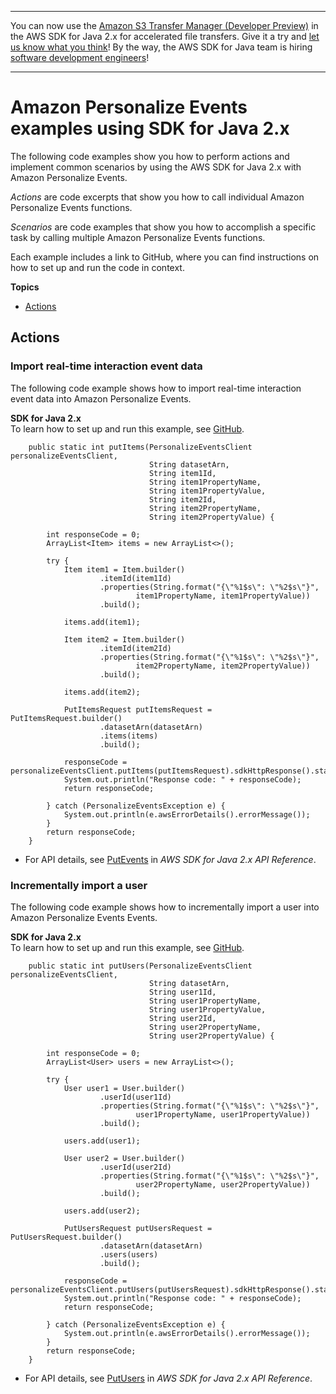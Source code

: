 --------

You can now use the [Amazon S3 Transfer Manager \(Developer Preview\)](https://bit.ly/2WQebiP) in the AWS SDK for Java 2\.x for accelerated file transfers\. Give it a try and [let us know what you think](https://bit.ly/3zT1YYM)\! By the way, the AWS SDK for Java team is hiring [software development engineers](https://github.com/aws/aws-sdk-java-v2/issues/3156)\!

--------

# Amazon Personalize Events examples using SDK for Java 2\.x<a name="java_personalize-events_code_examples"></a>

The following code examples show you how to perform actions and implement common scenarios by using the AWS SDK for Java 2\.x with Amazon Personalize Events\.

*Actions* are code excerpts that show you how to call individual Amazon Personalize Events functions\.

*Scenarios* are code examples that show you how to accomplish a specific task by calling multiple Amazon Personalize Events functions\.

Each example includes a link to GitHub, where you can find instructions on how to set up and run the code in context\.

**Topics**
+ [Actions](#w591aac15c14b9c47c13)

## Actions<a name="w591aac15c14b9c47c13"></a>

### Import real\-time interaction event data<a name="personalize-events_putEvents_java_topic"></a>

The following code example shows how to import real\-time interaction event data into Amazon Personalize Events\.

**SDK for Java 2\.x**  
 To learn how to set up and run this example, see [GitHub](https://github.com/awsdocs/aws-doc-sdk-examples/tree/main/javav2/example_code/personalize#readme)\. 
  

```
    public static int putItems(PersonalizeEventsClient personalizeEventsClient,
                               String datasetArn,
                               String item1Id,
                               String item1PropertyName,
                               String item1PropertyValue,
                               String item2Id,
                               String item2PropertyName,
                               String item2PropertyValue) {

        int responseCode = 0;
        ArrayList<Item> items = new ArrayList<>();

        try {
            Item item1 = Item.builder()
                    .itemId(item1Id)
                    .properties(String.format("{\"%1$s\": \"%2$s\"}",
                            item1PropertyName, item1PropertyValue))
                    .build();

            items.add(item1);

            Item item2 = Item.builder()
                    .itemId(item2Id)
                    .properties(String.format("{\"%1$s\": \"%2$s\"}",
                            item2PropertyName, item2PropertyValue))
                    .build();

            items.add(item2);

            PutItemsRequest putItemsRequest = PutItemsRequest.builder()
                    .datasetArn(datasetArn)
                    .items(items)
                    .build();

            responseCode = personalizeEventsClient.putItems(putItemsRequest).sdkHttpResponse().statusCode();
            System.out.println("Response code: " + responseCode);
            return responseCode;

        } catch (PersonalizeEventsException e) {
            System.out.println(e.awsErrorDetails().errorMessage());
        }
        return responseCode;
    }
```
+  For API details, see [PutEvents](https://docs.aws.amazon.com/goto/SdkForJavaV2/personalize-events-2018-03-22/PutEvents) in *AWS SDK for Java 2\.x API Reference*\. 

### Incrementally import a user<a name="personalize-events_putUsers_java_topic"></a>

The following code example shows how to incrementally import a user into Amazon Personalize Events Events\.

**SDK for Java 2\.x**  
 To learn how to set up and run this example, see [GitHub](https://github.com/awsdocs/aws-doc-sdk-examples/tree/main/javav2/example_code/personalize#readme)\. 
  

```
    public static int putUsers(PersonalizeEventsClient personalizeEventsClient,
                               String datasetArn,
                               String user1Id,
                               String user1PropertyName,
                               String user1PropertyValue,
                               String user2Id,
                               String user2PropertyName,
                               String user2PropertyValue) {

        int responseCode = 0;
        ArrayList<User> users = new ArrayList<>();

        try {
            User user1 = User.builder()
                    .userId(user1Id)
                    .properties(String.format("{\"%1$s\": \"%2$s\"}",
                            user1PropertyName, user1PropertyValue))
                    .build();

            users.add(user1);

            User user2 = User.builder()
                    .userId(user2Id)
                    .properties(String.format("{\"%1$s\": \"%2$s\"}",
                            user2PropertyName, user2PropertyValue))
                    .build();

            users.add(user2);

            PutUsersRequest putUsersRequest = PutUsersRequest.builder()
                    .datasetArn(datasetArn)
                    .users(users)
                    .build();

            responseCode = personalizeEventsClient.putUsers(putUsersRequest).sdkHttpResponse().statusCode();
            System.out.println("Response code: " + responseCode);
            return responseCode;

        } catch (PersonalizeEventsException e) {
            System.out.println(e.awsErrorDetails().errorMessage());
        }
        return responseCode;
    }
```
+  For API details, see [PutUsers](https://docs.aws.amazon.com/goto/SdkForJavaV2/personalize-events-2018-03-22/PutUsers) in *AWS SDK for Java 2\.x API Reference*\. 